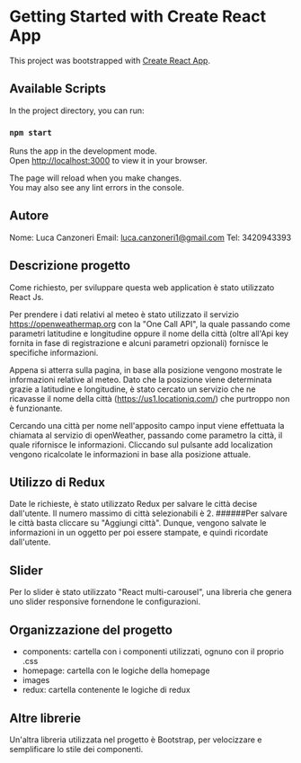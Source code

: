 # Getting Started with Create React App

This project was bootstrapped with [Create React App](https://github.com/facebook/create-react-app).

## Available Scripts

In the project directory, you can run:

### `npm start`

Runs the app in the development mode.\
Open [http://localhost:3000](http://localhost:3000) to view it in your browser.

The page will reload when you make changes.\
You may also see any lint errors in the console.


## Autore
Nome: Luca Canzoneri
Email: luca.canzoneri1@gmail.com
Tel: 3420943393

## Descrizione progetto
Come richiesto, per sviluppare questa web application è stato utilizzato React Js.

Per prendere i dati relativi al meteo è stato utilizzato il servizio https://openweathermap.org con la "One Call API", la quale passando come parametri latitudine e longitudine oppure il nome della città (oltre all'Api key fornita in fase di registrazione e alcuni parametri opzionali) fornisce le specifiche informazioni.

Appena si atterra sulla pagina, in base alla posizione vengono mostrate le informazioni relative al meteo. Dato che la posizione viene determinata grazie a latitudine e longitudine, è stato cercato un servizio che ne ricavasse il nome della città (https://us1.locationiq.com/) che purtroppo non è funzionante.

Cercando una città per nome nell'apposito campo input viene effettuata la chiamata al servizio di openWeather, passando come parametro la città, il quale rifornisce le informazioni. 
Cliccando sul pulsante add localization vengono ricalcolate le informazioni in base alla posizione attuale.

## Utilizzo di Redux
Date le richieste, è stato utilizzato Redux per salvare le città decise dall'utente.
Il numero massimo di città selezionabili è 2.
######Per salvare le città basta cliccare su "Aggiungi città".
Dunque, vengono salvate le informazioni in un oggetto per poi essere stampate, e quindi ricordate dall'utente.

## Slider
Per lo slider è stato utilizzato "React multi-carousel", una libreria che genera uno slider responsive fornendone le configurazioni.

## Organizzazione del progetto
- components: cartella con i componenti utilizzati, ognuno con il proprio .css
- homepage: cartella con le logiche della homepage
- images
- redux: cartella contenente le logiche di redux

## Altre librerie
Un'altra libreria utilizzata nel progetto è Bootstrap, per velocizzare e semplificare lo stile dei componenti.

